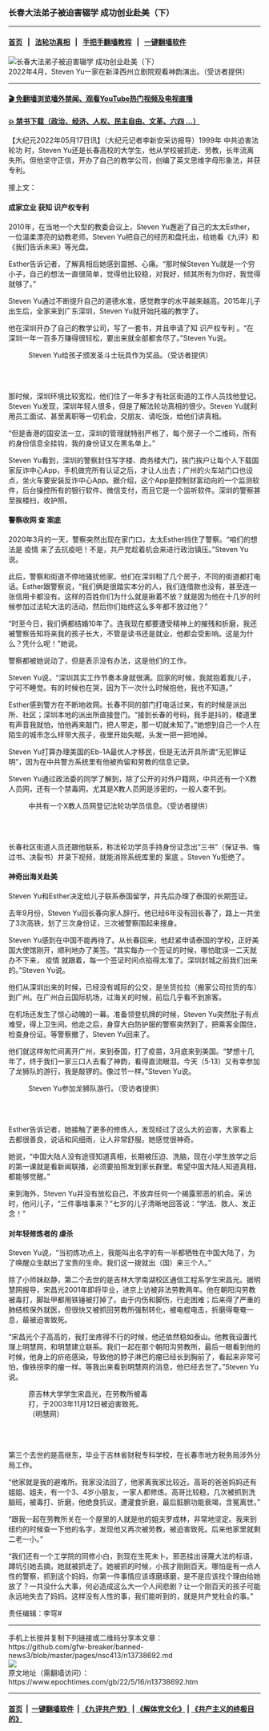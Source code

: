 ### 长春大法弟子被迫害辍学 成功创业赴美（下）
------------------------

#### [首页](https://github.com/gfw-breaker/banned-news3/blob/master/README.md) &nbsp;&nbsp;|&nbsp;&nbsp; [法轮功真相](https://github.com/begood0513/basic/blob/master/README.md)  &nbsp;&nbsp;|&nbsp;&nbsp; [手把手翻墙教程](https://github.com/gfw-breaker/guides/wiki)  &nbsp;&nbsp;|&nbsp;&nbsp; [一键翻墙软件](https://github.com/gfw-breaker/nogfw/blob/master/README.md)  



<div><img alt="长春大法弟子被迫害辍学 成功创业赴美（下）" class="attachment-djy_600_400 size-djy_600_400 wp-post-image" src="https://i.epochtimes.com/assets/uploads/2022/05/id13738705-ttl7dayFnE_912683797537627d-600x400.jpg"/>
<div class="caption">
 2022年4月，Steven Yu一家在新泽西州立剧院观看神韵演出。（受访者提供）
</div></div><hr/>

#### [ 🎬  免翻墙浏览墙外禁闻、观看YouTube热门视频及电视直播](https://github.com/gfw-breaker/HelloWorld)

#### [ 💥  禁书下载（政治、经济、人权、民主自由、文革、六四 ...）](https://github.com/gfw-breaker/books/blob/master/README.md)

<div><p>
 【大纪元2022年05月17日讯】（大纪元记者李新安采访报导）1999年
 <ok href="https://www.epochtimes.com/gb/tag/%E4%B8%AD%E5%85%B1%E8%BF%AB%E5%AE%B3%E6%B3%95%E8%BD%AE%E5%8A%9F.html">
  中共迫害法轮功
 </ok>
 时，Steven Yu还是长春高校的大学生，他从学校被抓走、劳教，长年流离失所。但他坚守正信，开办了自己的教学公司，创编了英文思维字母形象法，并获专利。
</p>
<p>
 接上文：
</p>
<h4>
 成家立业 获知
 <ok href="https://www.epochtimes.com/gb/tag/%E8%AF%86%E4%BA%A7%E6%9D%83%E4%B8%93%E5%88%A9.html">
  识产权专利
 </ok>
</h4>
<p>
 2010年，在当地一个大型的教委会议上，Steven Yu邂逅了自己的太太Esther，一位温柔漂亮的幼教老师。Steven Yu把自己的经历和盘托出，给她看《九评》和《我们告诉未来》等光盘。
</p>
<p>
 Esther告诉记者，了解真相后她感到震撼、心痛。“那时候Steven Yu就是一个穷小子，自己的想法一直很简单，觉得他比较稳，对我好，倾其所有为你好，我觉得就够了。”
</p>
<p>
 Steven Yu通过不断提升自己的道德水准，感觉教学的水平越来越高。2015年儿子出生后，全家来到广东深圳，Steven Yu就开始托福的教学了。
</p>
<p>
 他在深圳开办了自己的教学公司，写了一套书，并且申请了知
 <ok href="https://www.epochtimes.com/gb/tag/%E8%AF%86%E4%BA%A7%E6%9D%83%E4%B8%93%E5%88%A9.html">
  识产权专利
 </ok>
 。“在深圳一年一百多万赚得很轻松，要出来就全部都舍尽了。”Steven Yu说。
</p>
<figure aria-describedby="caption-attachment-13738724" class="wp-caption aligncenter" id="attachment_13738724" style="width: 513px">
 <ok href="https://i.epochtimes.com/assets/uploads/2022/05/id13738724-ttl7day2NN_16f9ae91eea9b261-1.jpg" target="_blank">
  <img alt="" class="wp-image-13738724" src="https://i.epochtimes.com/assets/uploads/2022/05/id13738724-ttl7day2NN_16f9ae91eea9b261-1-600x450.jpg"/>
 </ok>
 <br/><figcaption class="wp-caption-text" id="caption-attachment-13738724">
  Steven Yu给孩子颁发圣斗士玩具作为奖品。（受访者提供）
 </figcaption><br/>
</figure><br/>
<p>
 那时候，深圳环境比较宽松，他们住了一年多才有社区街道的工作人员找他登记。Steven Yu发现，深圳年轻人很多，但是了解法轮功真相的很少。Steven Yu就利用员工面试、甚至离职等一切机会，交朋友、请吃饭，给他们讲真相。
</p>
<p>
 “但是香港的国安法一立，深圳的管理就特别严格了，每个房子一个二维码，所有的身份信息全挂钩，我的身份证又在黑名单上。”
</p>
<p>
 Steven Yu看到，深圳的警察封住写字楼、商务楼大门，挨门挨户让每个人下载国家反诈中心App，手机做完所有认证之后，才让人出去；广州的火车站门口也设点，坐火车要安装反诈中心App。据介绍，这个App是控制财富动向的一个监测软件，后台操控所有的银行软件、微信支付，而且它是一个监听软件。深圳的警察甚至挨楼扫，收护照。
</p>
<h4>
 警察收网 查
 <ok href="https://www.epochtimes.com/gb/tag/%E6%A1%88%E5%BA%95.html">
  案底
 </ok>
</h4>
<p>
 2020年3月的一天，警察突然出现在家门口，太太Esther挡住了警察。“咱们的想法是
 <ok href="https://www.epochtimes.com/gb/tag/%E7%96%AB%E6%83%85.html">
  疫情
 </ok>
 来了去抗疫吧！不是，共产党趁着机会来进行政治镇压。”Steven Yu说。
</p>
<p>
 此后，警察和街道不停地骚扰他家。他们在深圳租了几个房子，不同的街道都打电话。Esther跟警察说，“我们俩是很踏实本分的人，我们连借款也没有，甚至连一张信用卡都没有。这样的百姓你们为什么就是揪着不放？就是因为他在十几岁的时候参加过法轮大法的活动，然后你们始终这么多年都不放过他？”
</p>
<p>
 “时至今日，我们俩都结婚10年了。连我现在都要遭受精神上的摧残和折磨，我还被警察告知将来我的孩子长大，不管是读书还是就业，他都会受影响。这是为什么？凭什么呢！”她说。
</p>
<p>
 警察都被她说动了，但是表示没有办法，这是他们的工作。
</p>
<p>
 Steven Yu说，“深圳其实工作节奏本身就很满。回家的时候，我就抱着我儿子，宁可不睡觉。有的时候也在哭，因为下一次什么时候抱他，我也不知道。”
</p>
<p>
 Esther感到警方在不断地收网。长春不同的部门打电话过来，有的时候是派出所、社区；深圳本地的派出所直接登门。“接到长春的号码，我手是抖的，楼道里有声音我就怕，怕他再来敲门，把人带走，那一切就未知了。”她想到自己一个人在陌生的城市怎么样带大孩子，夜里开始失眠，头发一把一把地掉。
</p>
<p>
 Steven Yu打算办理美国的Eb-1A最优人才移民，但是无法开具所谓“无犯罪证明”，因为在中共警方系统里有他被拘留和劳教的信息记录。
</p>
<p>
 Steven Yu通过政法委的同学了解到，除了公开的对外户籍网，中共还有一个X教人员网，还有一个禁毒网，尤其是X教人员网是涉密的，一般人查不到。
</p>
<figure aria-describedby="caption-attachment-13738727" class="wp-caption aligncenter" id="attachment_13738727" style="width: 428px">
 <ok href="https://i.epochtimes.com/assets/uploads/2022/05/id13738727-yu2FotoJet.jpg" target="_blank">
  <img alt="" class="wp-image-13738727" src="https://i.epochtimes.com/assets/uploads/2022/05/id13738727-yu2FotoJet-600x447.jpg"/>
 </ok>
 <br/><figcaption class="wp-caption-text" id="caption-attachment-13738727">
  中共有一个X教人员网登记法轮功学员信息。（受访者提供）
 </figcaption><br/>
</figure><br/>
<p>
 长春社区街道人员还跟他联系，称法轮功学员手持身份证念出“三书”（保证书、悔过书、决裂书）并录下视频，就能消除系统库里的
 <ok href="https://www.epochtimes.com/gb/tag/%E6%A1%88%E5%BA%95.html">
  案底
 </ok>
 。Steven Yu拒绝了。
</p>
<h4>
 神奇出海关赴美
</h4>
<p>
 Steven Yu和Esther决定给儿子联系泰国留学，并先后办理了泰国的长期签证。
</p>
<p>
 去年9月份，Steven Yu回长春向家人辞行。他已经6年没有回长春了，路上一共坐了3次高铁，划了三次身份证，三次被警察围起来搜身。
</p>
<p>
 Steven Yu感到在中国不能再待了。从长春回来，他赶紧申请泰国的学校，正好美国大使馆刚开，顺利地办了美签。“其实每办一个签证的时候，哪怕耽误一二天就办不下来，
 <ok href="https://www.epochtimes.com/gb/tag/%E7%96%AB%E6%83%85.html">
  疫情
 </ok>
 就跟着，每一个签证时间点掐得太准了。深圳封城之前我们出来的。”Steven Yu说。
</p>
<p>
 他们从深圳出来的时候，已经没有城际的公交，是坐货拉拉（搬家公司拉货的车）到广州。在广州白云国际机场，过海关的时候，前后几乎看不到旅客。
</p>
<p>
 在机场还发生了惊心动魄的一幕。准备领登机牌的时候，Steven Yu突然肚子有点难受，得上卫生间。他走之后，身穿大白防护服的警察突然到了，把乘客全围住，检查身份证。等警察撤了，Steven Yu回来了。
</p>
<p>
 他们就这样匆忙间离开广州，来到泰国，打了疫苗，3月底来到美国。“梦想十几年了，终于我们一家三口人去看了神韵，看得直流眼泪。今天（5·13）又有幸参加了龙狮队的游行，我是敲锣的。像过节一样。”Steven Yu说。
</p>
<figure aria-describedby="caption-attachment-13738714" class="wp-caption aligncenter" id="attachment_13738714" style="width: 600px">
 <ok href="https://i.epochtimes.com/assets/uploads/2022/05/id13738714-ttl7day8R2_d35763e71be3d2a8.jpg" target="_blank">
  <img alt="" class="size-large wp-image-13738714" src="https://i.epochtimes.com/assets/uploads/2022/05/id13738714-ttl7day8R2_d35763e71be3d2a8-600x450.jpg"/>
 </ok>
 <br/><figcaption class="wp-caption-text" id="caption-attachment-13738714">
  Steven Yu参加龙狮队游行。（受访者提供）
 </figcaption><br/>
</figure><br/>
<p>
 Esther告诉记者，她接触了更多的修炼人，发现经过了这么大的迫害，大家看上去都很善良，说话和风细雨，让人非常舒服。她感觉很神奇。
</p>
<p>
 她说，“中国大陆人没有途径知道真相，长期被压迫、洗脑，现在小学生放学之后的第一课就是看新闻联播，必须要拍照发到家长群里。希望中国大陆人知道真相，都能够觉醒。”
</p>
<p>
 来到海外，Steven Yu并没有放松自己，不放弃任何一个揭露邪恶的机会。采访时，他问儿子，“三件事啥事来？”七岁的儿子清晰地回答说：“学法、救人、发正念！”
</p>
<h4>
 对年轻修炼者的
 <ok href="https://www.epochtimes.com/gb/tag/%E8%99%90%E6%9D%80.html">
  虐杀
 </ok>
</h4>
<p>
 Steven Yu说，“当初炼功点上，我能叫出名字的有一半都牺牲在中国大陆了，为了唤醒众生献出了宝贵的生命。我们这一拨就出（国）来三个人。”
</p>
<p>
 除了小师妹赵静，第二个去世的是吉林大学南湖校区通信工程系学生宋昌光。据明慧网报导，宋昌光2001年即将毕业，进京上访被非法劳教两年。他在朝阳沟劳教被毒打，脚趾甲都用铁锤被打掉了。由于内伤和脚伤，行走困难；后来得了严重的肺结核保外就医，但很快又被抓回劳教所强制转化，被电棍电击，折磨得奄奄一息，最被迫害致死。
</p>
<p>
 “宋昌光个子高高的，我打坐疼得不行的时候，他还依然稳如泰山。他教我设置代理上明慧网，和明慧建立联系。我们一起在那个朝阳沟劳教所，最后一眼看到他的时候，他身上的疥疮感染，导致他的脖子淋巴的瘤已经长到胸前了，看起来非常可怕，像铁拐李的瘤一样。等我出来看到明慧网的消息，他已经去世了。”Steven Yu说。
</p>
<figure aria-describedby="caption-attachment-13738749" class="wp-caption aligncenter" id="attachment_13738749" style="width: 239px">
 <ok href="https://i.epochtimes.com/assets/uploads/2022/05/id13738749-2010-9-15-songchangguang.jpg" target="_blank">
  <img alt="" class="wp-image-13738749" src="https://i.epochtimes.com/assets/uploads/2022/05/id13738749-2010-9-15-songchangguang.jpg"/>
 </ok>
 <br/><figcaption class="wp-caption-text" id="caption-attachment-13738749">
  原吉林大学学生宋昌光，在劳教所被毒打，于2003年11月12日被迫害致死。（明慧网）
 </figcaption><br/>
</figure><br/>
<p>
 第三个去世的是高继东，毕业于吉林省财税专科学校，在长春市地方税务局涉外分局工作。
</p>
<p>
 “他家就是我的避难所。我家没法回了，他家离我家比较近。高哥的爸爸妈妈还有姐姐、姐夫，有一个3、4岁小朋友，一家人都修炼。高哥比较稳，几次被抓到洗脑班，被毒打、折磨，他绝食抗议，遭灌食折磨，最后脏腑功能衰竭，含冤离世。”
</p>
<p>
 “跟我一起在劳教所关在一个屋里的人就是他的姐夫罗成林，非常地坚定。我来到纽约的时候查一下他的名字，发现他又再次被劳教，被迫害致死。后来他家里就剩二老一小。”
</p>
<p>
 “我们还有一个工学院的同修小白，到现在生死未卜。邪恶挂出诬蔑大法的标语，蹲坑引她去摘，她就被抓走了。她被抓的时候，小孩才刚刚百天。哪怕是有一点人性的警察，抓到这个妈妈，你第一件事情应该琢磨琢磨，是不是应该找个理由给她放了？一共没什么大事，何必造成这么大一个人间悲剧？让一个刚百天的孩子可能永远地失去了妈妈。这样没有人性的事，我们能听到的，就是共产党社会的事。”
</p>
<p>
 责任编辑：李穹#
</p>
</div>
<hr/>
手机上长按并复制下列链接或二维码分享本文章：<br/>
https://github.com/gfw-breaker/banned-news3/blob/master/pages/nsc413/n13738692.md <br/>
<a href='https://github.com/gfw-breaker/banned-news3/blob/master/pages/nsc413/n13738692.md'><img src='https://github.com/gfw-breaker/banned-news3/blob/master/pages/nsc413/n13738692.md.png'/></a> <br/>
原文地址（需翻墙访问）：https://www.epochtimes.com/gb/22/5/16/n13738692.htm


------------------------
#### [首页](https://github.com/gfw-breaker/banned-news3/blob/master/README.md) &nbsp;|&nbsp; [一键翻墙软件](https://github.com/gfw-breaker/nogfw/blob/master/README.md) &nbsp;| [《九评共产党》](https://github.com/gfw-breaker/9ping.md/blob/master/README.md#九评之一评共产党是什么) | [《解体党文化》](https://github.com/gfw-breaker/jtdwh.md/blob/master/README.md) | [《共产主义的终极目的》](https://github.com/gfw-breaker/gczydzjmd.md/blob/master/README.md)


<img src='http://gfw-breaker.win/banned-news3/pages/nsc413/n13738692.md' width='0px' height='0px'/>